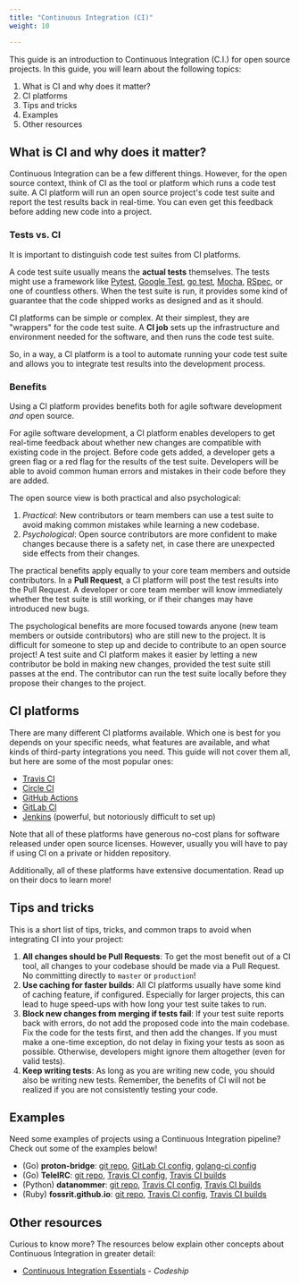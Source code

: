 ```yaml
---
title: "Continuous Integration (CI)"
weight: 10

---
```


This guide is an introduction to Continuous Integration (C.I.) for open source projects.
In this guide, you will learn about the following topics:

1. What is CI and why does it matter?
1. CI platforms
1. Tips and tricks
1. Examples
1. Other resources


## What is CI and why does it matter?

Continuous Integration can be a few different things.
However, for the open source context, think of CI as the tool or platform which runs a code test suite.
A CI platform will run an open source project's code test suite and report the test results back in real-time.
You can even get this feedback before adding new code into a project.

### Tests vs. CI

It is important to distinguish code test suites from CI platforms.

A code test suite usually means the **actual tests** themselves.
The tests might use a framework like [Pytest](https://docs.pytest.org/), [Google Test](https://github.com/google/googletest/), [go test](https://golang.org/pkg/testing/), [Mocha](https://mochajs.org/), [RSpec](https://rspec.info/), or one of countless others.
When the test suite is run, it provides some kind of guarantee that the code shipped works as designed and as it should.

CI platforms can be simple or complex.
At their simplest, they are "wrappers" for the code test suite.
A **CI job** sets up the infrastructure and environment needed for the software, and then runs the code test suite.

So, in a way, a CI platform is a tool to automate running your code test suite and allows you to integrate test results into the development process.

### Benefits

Using a CI platform provides benefits both for agile software development _and_ open source.

For agile software development, a CI platform enables developers to get real-time feedback about whether new changes are compatible with existing code in the project.
Before code gets added, a developer gets a green flag or a red flag for the results of the test suite.
Developers will be able to avoid common human errors and mistakes in their code before they are added.

The open source view is both practical and also psychological:

1. _Practical_:
   New contributors or team members can use a test suite to avoid making common mistakes while learning a new codebase.
1. _Psychological_:
   Open source contributors are more confident to make changes because there is a safety net, in case there are unexpected side effects from their changes.

The practical benefits apply equally to your core team members and outside contributors.
In a **Pull Request**, a CI platform will post the test results into the Pull Request.
A developer or core team member will know immediately whether the test suite is still working, or if their changes may have introduced new bugs.

The psychological benefits are more focused towards anyone (new team members or outside contributors) who are still new to the project.
It is difficult for someone to step up and decide to contribute to an open source project!
A test suite and CI platform makes it easier by letting a new contributor be bold in making new changes, provided the test suite still passes at the end.
The contributor can run the test suite locally before they propose their changes to the project.


## CI platforms

There are many different CI platforms available.
Which one is best for you depends on your specific needs, what features are available, and what kinds of third-party integrations you need.
This guide will not cover them all, but here are some of the most popular ones:

* [Travis CI](https://travis-ci.org/)
* [Circle CI](https://circleci.com/)
* [GitHub Actions](https://github.com/features/actions)
* [GitLab CI](https://docs.gitlab.com/ee/ci/)
* [Jenkins](https://www.jenkins.io/) (powerful, but notoriously difficult to set up)

Note that all of these platforms have generous no-cost plans for software released under open source licenses.
However, usually you will have to pay if using CI on a private or hidden repository.

Additionally, all of these platforms have extensive documentation.
Read up on their docs to learn more!


## Tips and tricks

This is a short list of tips, tricks, and common traps to avoid when integrating CI into your project:

1. **All changes should be Pull Requests**:
   To get the most benefit out of a CI tool, all changes to your codebase should be made via a Pull Request.
   No committing directly to `master` or `production`!
1. **Use caching for faster builds**:
   All CI platforms usually have some kind of caching feature, if configured.
   Especially for larger projects, this can lead to huge speed-ups with how long your test suite takes to run.
1. **Block new changes from merging if tests fail**:
   If your test suite reports back with errors, do not add the proposed code into the main codebase.
   Fix the code for the tests first, and then add the changes.
   If you must make a one-time exception, do not delay in fixing your tests as soon as possible.
   Otherwise, developers might ignore them altogether (even for valid tests).
1. **Keep writing tests**:
   As long as you are writing new code, you should also be writing new tests.
   Remember, the benefits of CI will not be realized if you are not consistently testing your code.


## Examples

Need some examples of projects using a Continuous Integration pipeline?
Check out some of the examples below!

* (Go) **proton-bridge**:
  [git repo](https://github.com/ProtonMail/proton-bridge), [GitLab CI config](https://github.com/ProtonMail/proton-bridge/blob/5348ae7d183da194bd3f051ca723ca2efb99da7a/.gitlab-ci.yml), [golang-ci config](https://github.com/ProtonMail/proton-bridge/blob/5348ae7d183da194bd3f051ca723ca2efb99da7a/.golangci.yml)
* (Go) **TeleIRC**:
  [git repo](https://github.com/RITlug/teleirc), [Travis CI config](https://github.com/RITlug/teleirc/blob/master/.travis.yml), [Travis CI builds](https://travis-ci.org/github/RITlug/teleirc)
* (Python) **datanommer**:
  [git repo](https://github.com/fedora-infra/datanommer), [Travis CI config](https://github.com/fedora-infra/datanommer/blob/develop/.travis.yml), [Travis CI builds](https://travis-ci.org/github/fedora-infra/datanommer)
* (Ruby) **fossrit.github.io**:
  [git repo](https://github.com/FOSSRIT/fossrit.github.io), [Travis CI config](https://github.com/FOSSRIT/fossrit.github.io/blob/master/.travis.yml), [Travis CI builds](https://travis-ci.org/github/FOSSRIT/fossrit.github.io)


## Other resources

Curious to know more?
The resources below explain other concepts about Continuous Integration in greater detail:

* [Continuous Integration Essentials](https://codeship.com/continuous-integration-essentials) - _Codeship_
